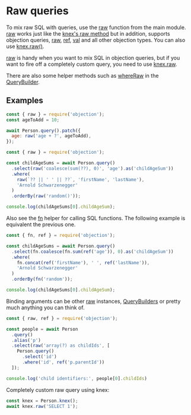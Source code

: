 # Raw queries

To mix raw SQL with queries, use the [raw](/api/objection/#raw) function from the main module. [raw](/api/objection/#raw) works just like the [knex's raw method](https://knexjs.org/guide/raw.html) but in addition, supports objection queries, [raw](/api/objection/#raw), [ref](/api/objection/#ref), [val](/api/objection/#val) and all other objection types. You can also use [knex.raw()](https://knexjs.org/guide/raw.html).

[raw](/api/objection/#raw) is handy when you want to mix SQL in objection queries, but if you want to fire off a completely custom query, you need to use [knex.raw](https://knexjs.org/guide/raw.html).

There are also some helper methods such as [whereRaw](/api/query-builder/find-methods.html#whereraw) in the [QueryBuilder](/api/query-builder/).

## Examples

```js
const { raw } = require('objection');
const ageToAdd = 10;

await Person.query().patch({
  age: raw('age + ?', ageToAdd),
});
```

```js
const { raw } = require('objection');

const childAgeSums = await Person.query()
  .select(raw('coalesce(sum(??), 0)', 'age').as('childAgeSum'))
  .where(
    raw(`?? || ' ' || ??`, 'firstName', 'lastName'),
    'Arnold Schwarzenegger'
  )
  .orderBy(raw('random()'));

console.log(childAgeSums[0].childAgeSum);
```

Also see the [fn](/api/objection/#fn) helper for calling SQL functions. The following example is equivalent the previous one.

```js
const { fn, ref } = require('objection');

const childAgeSums = await Person.query()
  .select(fn.coalesce(fn.sum(ref('age')), 0).as('childAgeSum'))
  .where(
    fn.concat(ref('firstName'), ' ', ref('lastName')),
    'Arnold Schwarzenegger'
  )
  .orderBy(fn('random'));

console.log(childAgeSums[0].childAgeSum);
```

Binding arguments can be other [raw](/api/objection/#raw) instances, [QueryBuilders](/api/query-builder/) or pretty much anything you can think of.

```js
const { raw, ref } = require('objection');

const people = await Person
  .query()
  .alias('p')
  .select(raw('array(?) as childIds', [
    Person.query()
      .select('id')
      .where('id', ref('p.parentId'))
  ]);

console.log('child identifiers:', people[0].childIds)
```

Completely custom raw query using knex:

```js
const knex = Person.knex();
await knex.raw('SELECT 1');
```
